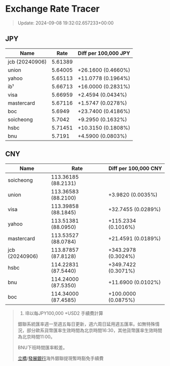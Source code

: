 # Exchange Rate Tracer

> Update: 2024-09-08 19:32:02.657233+00:00

## JPY

| Name           |    Rate | Diff per 100,000 JPY   |
|----------------|---------|------------------------|
| jcb (20240906) | 5.61389 |                        |
| union          | 5.64005 | +26.1600 (0.4660%)     |
| yahoo          | 5.65113 | +11.0778 (0.1964%)     |
| ib¹            | 5.66713 | +16.0000 (0.2831%)     |
| visa           | 5.66959 | +2.4594 (0.0434%)      |
| mastercard     | 5.67116 | +1.5747 (0.0278%)      |
| boc            | 5.6949  | +23.7400 (0.4186%)     |
| soicheong      | 5.7042  | +9.2950 (0.1632%)      |
| hsbc           | 5.71451 | +10.3150 (0.1808%)     |
| bnu            | 5.7191  | +4.5900 (0.0803%)      |

## CNY

| Name           | Rate                | Diff per 100,000 CNY   |
|----------------|---------------------|------------------------|
| soicheong      | 113.36185	(88.2131) |                        |
| union          | 113.36583	(88.2100) | +3.9820 (0.0035%)      |
| visa           | 113.39858	(88.1845) | +32.7455 (0.0289%)     |
| yahoo          | 113.51381	(88.0950) | +115.2334 (0.1016%)    |
| mastercard     | 113.53527	(88.0784) | +21.4591 (0.0189%)     |
| jcb (20240906) | 113.87857	(87.8128) | +343.2978 (0.3024%)    |
| hsbc           | 114.22831	(87.5440) | +349.7422 (0.3071%)    |
| bnu            | 114.24000	(87.5350) | +11.6900 (0.0102%)     |
| boc            | 114.34000	(87.4585) | +100.0000 (0.0875%)    |


> 1. IB以每JPY100,000 +USD2 手續費計算
>
> 銀聯系統匯率週一至週五每日更新，週六周日延用週五匯率。如無特殊情況，部分歐系貨幣匯率生效時間為北京時間16:30，其他貨幣匯率生效時間為北京時間11:00。
>
> BNU下班時間匯率較差。
>
> [立橋](https://www.wlbank.com.mo/uploads/ueditor/file/20181211/1544536513900230.pdf)/[發展銀行](https://www.mdb.com.mo/Service_Charges_20230728.pdf)海外銀聯提現暫時豁免手續費

